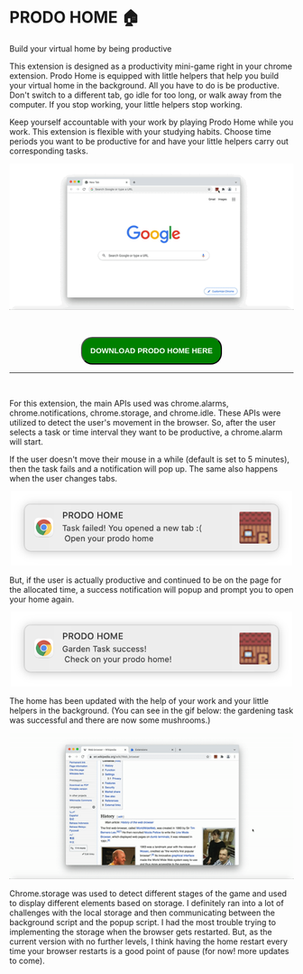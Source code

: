 # PRODO HOME 🏠

Build your virtual home by being productive

This extension is designed as a productivity mini-game right in your chrome extension. Prodo Home is equipped with little helpers that help you build your virtual home in the background. All you have to do is be productive. Don't switch to a different tab, go idle for too long, or walk away from the computer. If you stop working, your little helpers stop working.

Keep yourself accountable with your work by playing Prodo Home while you work. This extension is flexible with your studying habits. Choose time periods you want to be productive for and have your little helpers carry out corresponding tasks.

<p align="center">
<img src="./code/start.gif" style="align:center"></p>

<br>
<p align="center">
<button onclick="https://github.com/clcl915/abc-student-repo/blob/master/projects/project-B/code.zip" style="border-radius:20px;padding:15px;text-align:center;background:green;color:white;font-weight:700">DOWNLOAD PRODO HOME HERE</button></p>

<hr>
<br>

For this extension, the main APIs used was chrome.alarms, chrome.notifications, chrome.storage, and chrome.idle.
These APIs were utilized to detect the user's movement in the browser. So, after the user selects a task or time interval they want to be productive, a chrome.alarm will start.

If the user doesn't move their mouse in a while (default is set to 5 minutes), then the task fails and a notification will pop up. The same also happens when the user changes tabs.

<p align="center">
<img width="500px" src="./code/task-failed.png" style="align:center"></p>

But, if the user is actually productive and continued to be on the page for the allocated time, a success notification will popup and prompt you to open your home again.

<p align="center">
<img width="500px" src="./code/task-success.png" style="align:center"></p>

The home has been updated with the help of your work and your little helpers in the background. (You can see in the gif below: the gardening task was successful and there are now some mushrooms.)

<p align="center">
<img src="./code/success.gif" style="align:center"></p>

Chrome.storage was used to detect different stages of the game and used to display different elements based on storage. I definitely ran into a lot of challenges with the local storage and then communicating between the background script and the popup script. I had the most trouble trying to implementing the storage when the browser gets restarted. But, as the current version with no further levels, I think having the home restart every time your browser restarts is a good point of pause (for now! more updates to come).
